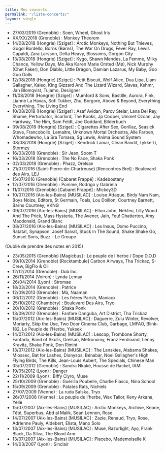 ```yaml
---
title: Mes concerts
permalink: "/liste-concerts/"
layout: single
---
```


- 27/03/2019 (Grenoble) : Soen, Wheel, Ghost Iris
- XX/XX/2018 (Grenoble) : Monkey Theorem
- 14/08/2018 (Hongrie) [Sziget] : Arctic Monkeys, Nothing But Thieves, Gogol Bordello, Borns (Børns), The War On Drugs, Fever Ray, Lewis Capaldi, Zara Larsson, Delta Heavy, Blossoms, Gorgon City
- 13/08/2018 (Hongrie) [Sziget] : Kygo, Shawn Mendes, La Femme, Milky Chance, Yellow Days, Mo Aka Karen Marie Orsted (Mø), Nick Murphy (Chet Faker), Don Diablo, Little Dragon, Damian Lazarus, My Baby, Goo Goo Dolls
- 12/08/2018 (Hongrie) [Sziget] : Petit Biscuit, Wolf Alice, Dua Lipa, Liam Gallagher, Kaleo, King Gizzard And The Lizard Wizard, Slaves, Kshmr, Jan Blomqvist, Tujamo, Desiigner
- 11/08/2018 (Hongrie) [Sziget] : Mumford & Sons, Bastille, Aurora, Fink, Lianne La Havas, Sofi Tukker, Zhu, Borgore, Above & Beyond, Everything Everything, The Living End
- 10/08/2018 (Hongrie) [Sziget] : Asaf Avidan, Parov Stelar, Lana Del Rey, Shame, Perturbator, Scarlxrd, The Kooks, Jp Cooper, Ummet Ozcan, Jay Hardway, The Him, Sam Feldt, Joe Goddard, Bilderbuch
- 09/08/2018 (Hongrie) [Sziget] : Cigarettes After Sex, Gorillaz, Seasick Steve, Francobollo, Lemaitre, Unknown Mortal Orchestra, Alle Farben, Whomadewho, La Sra Tomasa, Sg Lewis, Anima Sound System
- 08/08/2018 (Hongrie) [Sziget] : Kendrick Lamar, Clean Bandit, Lykke Li, Stormzy
- 16/03/2018 (Grenoble) : Sir Jean, Soom T
- 16/03/2018 (Grenoble) : The No Face, Shaka Ponk
- 02/03/2018 (Grenoble) : Phazz, Orelsan
- 21/07/2016 (Saint-Pierre-de-Chartreuse) \[Rencontres Brel\] : Boulevard des Airs, LEJ
- 15/07/2016 (Grenoble) [Cabaret Frappé] : Kadebostany
- 12/07/2016 (Grenoble) : Pomme, Rodrigo y Gabriela
- 11/07/2016 (Grenoble) [Cabaret Frappé] : Mickey3D
- 10/07/2016 (Aix-les-Bains) \[MUSILAC\] : Louise Attaque, Birdy Nam Nam, Boys Noize, Editors, St Germain, Foals, Lou Doillon, Courtney Barnett, Barns Courtney, VKNG
- 09/07/2016 (Aix-les-Bains) \[MUSILAC\] : Elton John, Nekfeu, Lilly Wood And The Prick, Mass Hysteria, The Avener, Jain, Feu! Chatterton, Amy Macdonald, Grand Blanc
- 08/07/2016 (Aix-les-Bains) \[MUSILAC\] : Les Insus, Oxmo Puccino, Ratatat, Synapson, Josef Salvat, Stuck In The Sound, Shake Shake Go, Sunset Sons, Buzz - Le Groupe

(Oublié de prendre des notes en 2015)

- 23/05/2015 (Grenoble) [Magicbus] : Le peuple de l'herbe / Dope D.O.D
- 09/10/2014 (Grenoble) [Rocktambule] Carbon Airways, Tha Trickaz, S-Crew, BigFlo & Oli
- 12/12/2014 (Grenoble) : Dub Inc.
- 26/11/2014 (Voiron) : Lynda Lemay
- 26/04/2014 (Lyon) : Stromae
- 18/03/2014 (Grenoble) : Patrice
- 12/09/2013 (Grenoble) : Mû, Naaman
- 06/12/2012 (Grenoble) : Les frères Parish, Maniacx
- 25/10/2012 (Chambéry) : Boulevard Des Airs, Tryo
- 20/10/2012 (Grenoble) : Shaka Ponk
- 13/09/2012 (Grenoble) : Fanfare Danguba, Art District, Tha Trickaz
- 15/07/2012 (Aix-les-Bains) \[MUSILAC\] : Daguerre, Zulu Winter,
    Revolver, Moriarty, Skip the Use, Two Door Cinema Club, Garbage,
    LMFAO, Blink-182, Le Peuple de l'Herbe, Yuksek
- 14/07/2012 (Aix-les-Bains) \[MUSILAC\] : Lescop, Trombone Shorty,
    Fanfarlo, Band of Skulls, Orelsan, Metronomy, Franz Ferdinand, Lenny
    Kravitz, Shaka Ponk, Don Rimini
- 13/07/2012 (Aix-les-Bains) \[MUSILAC\] : The Lanskies, Alabama
    Shakes, Miossec, Bat for Lashes, Dionysos, Bénabar, Noel Gallagher's
    High Flying Birds, The Kills, Jean-Louis Aubert, The Specials,
    Chinese Man
- 05/07/2012 (Grenoble) : Sandra Nkaké, Housse de Racket, IAM
- 19/05/2012 (Lyon) : Danger
- 22/11/2009 (Lyon) : Biffy Clyro, Muse
- 25/10/2009 (Grenoble) : Guérilla Poubelle, Charlie Fiasco, Nina
    School
- 15/09/2009 (Grenoble) : Patates Rats, Nichiels
- 27/07/2009 (Vienne) : La ruda Salska, Tryo
- 26/07/2008 (Vienne) : Le peuple de l'herbe, Wax Tailor, Keny Arkana, Yelle
- 15/07/2007 (Aix-les-Bains) \[MUSILAC\] : Arctic Monkeys, Archive,
    Keane, Tété, Superbus, Abd al Malik, Sean Lennon, Rose
- 14/07/2007 (Aix-les-Bains) \[MUSILAC\] : Zazie, Renaud, Tryo, Rose,
    Adrienne Pauly, Aldebert, Elista, Mano Solo
- 13/07/2007 (Aix-les-Bains) \[MUSILAC\] : Muse, Razorlight, Ayọ,
    Frank Black, Da Silva, The Blood Arm
- 13/07/2007 (Aix-les-Bains) \[MUSILAC\] : Placebo, Mademoiselle K
- 14/03/2007 (Lyon) : Sinclair
